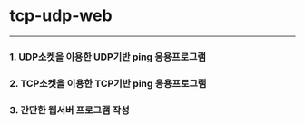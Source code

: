# tcp-udp-web  
  
  ---
  
### 1. UDP소켓을 이용한 UDP기반 ping 응용프로그램  
  
### 2. TCP소켓을 이용한 TCP기반 ping 응용프로그램  
  
### 3. 간단한 웹서버 프로그램 작성  
